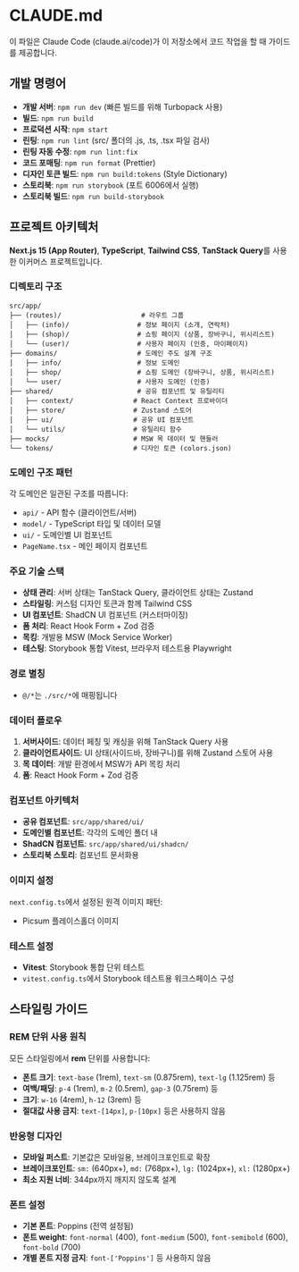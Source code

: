 # CLAUDE.md

이 파일은 Claude Code (claude.ai/code)가 이 저장소에서 코드 작업을 할 때 가이드를 제공합니다.

## 개발 명령어

- **개발 서버**: `npm run dev` (빠른 빌드를 위해 Turbopack 사용)
- **빌드**: `npm run build`
- **프로덕션 시작**: `npm start`
- **린팅**: `npm run lint` (src/ 폴더의 .js, .ts, .tsx 파일 검사)
- **린팅 자동 수정**: `npm run lint:fix`
- **코드 포매팅**: `npm run format` (Prettier)
- **디자인 토큰 빌드**: `npm run build:tokens` (Style Dictionary)
- **스토리북**: `npm run storybook` (포트 6006에서 실행)
- **스토리북 빌드**: `npm run build-storybook`

## 프로젝트 아키텍처

**Next.js 15 (App Router)**, **TypeScript**, **Tailwind CSS**, **TanStack Query**를 사용한 이커머스 프로젝트입니다.

### 디렉토리 구조

```
src/app/
├── (routes)/                    # 라우트 그룹
│   ├── (info)/                 # 정보 페이지 (소개, 연락처)
│   ├── (shop)/                 # 쇼핑 페이지 (상품, 장바구니, 위시리스트)
│   └── (user)/                 # 사용자 페이지 (인증, 마이페이지)
├── domains/                    # 도메인 주도 설계 구조
│   ├── info/                   # 정보 도메인
│   ├── shop/                   # 쇼핑 도메인 (장바구니, 상품, 위시리스트)
│   └── user/                   # 사용자 도메인 (인증)
├── shared/                     # 공유 컴포넌트 및 유틸리티
│   ├── context/               # React Context 프로바이더
│   ├── store/                 # Zustand 스토어
│   ├── ui/                    # 공유 UI 컴포넌트
│   └── utils/                 # 유틸리티 함수
├── mocks/                     # MSW 목 데이터 및 핸들러
└── tokens/                    # 디자인 토큰 (colors.json)
```

### 도메인 구조 패턴

각 도메인은 일관된 구조를 따릅니다:

- `api/` - API 함수 (클라이언트/서버)
- `model/` - TypeScript 타입 및 데이터 모델
- `ui/` - 도메인별 UI 컴포넌트
- `PageName.tsx` - 메인 페이지 컴포넌트

### 주요 기술 스택

- **상태 관리**: 서버 상태는 TanStack Query, 클라이언트 상태는 Zustand
- **스타일링**: 커스텀 디자인 토큰과 함께 Tailwind CSS
- **UI 컴포넌트**: ShadCN UI 컴포넌트 (커스터마이징)
- **폼 처리**: React Hook Form + Zod 검증
- **목킹**: 개발용 MSW (Mock Service Worker)
- **테스팅**: Storybook 통합 Vitest, 브라우저 테스트용 Playwright

### 경로 별칭

- `@/*`는 `./src/*`에 매핑됩니다

### 데이터 플로우

1. **서버사이드**: 데이터 페칭 및 캐싱을 위해 TanStack Query 사용
2. **클라이언트사이드**: UI 상태(사이드바, 장바구니)를 위해 Zustand 스토어 사용
3. **목 데이터**: 개발 환경에서 MSW가 API 목킹 처리
4. **폼**: React Hook Form + Zod 검증

### 컴포넌트 아키텍처

- **공유 컴포넌트**: `src/app/shared/ui/`
- **도메인별 컴포넌트**: 각각의 도메인 폴더 내
- **ShadCN 컴포넌트**: `src/app/shared/ui/shadcn/`
- **스토리북 스토리**: 컴포넌트 문서화용

### 이미지 설정

`next.config.ts`에서 설정된 원격 이미지 패턴:

- Picsum 플레이스홀더 이미지

### 테스트 설정

- **Vitest**: Storybook 통합 단위 테스트
- `vitest.config.ts`에서 Storybook 테스트용 워크스페이스 구성

## 스타일링 가이드

### REM 단위 사용 원칙

모든 스타일링에서 **rem** 단위를 사용합니다:

- **폰트 크기**: `text-base` (1rem), `text-sm` (0.875rem), `text-lg` (1.125rem) 등
- **여백/패딩**: `p-4` (1rem), `m-2` (0.5rem), `gap-3` (0.75rem) 등
- **크기**: `w-16` (4rem), `h-12` (3rem) 등
- **절대값 사용 금지**: `text-[14px]`, `p-[10px]` 등은 사용하지 않음

### 반응형 디자인

- **모바일 퍼스트**: 기본값은 모바일용, 브레이크포인트로 확장
- **브레이크포인트**: `sm:` (640px+), `md:` (768px+), `lg:` (1024px+), `xl:` (1280px+)
- **최소 지원 너비**: 344px까지 깨지지 않도록 설계

### 폰트 설정

- **기본 폰트**: Poppins (전역 설정됨)
- **폰트 weight**: `font-normal` (400), `font-medium` (500), `font-semibold` (600), `font-bold` (700)
- **개별 폰트 지정 금지**: `font-['Poppins']` 등 사용하지 않음
